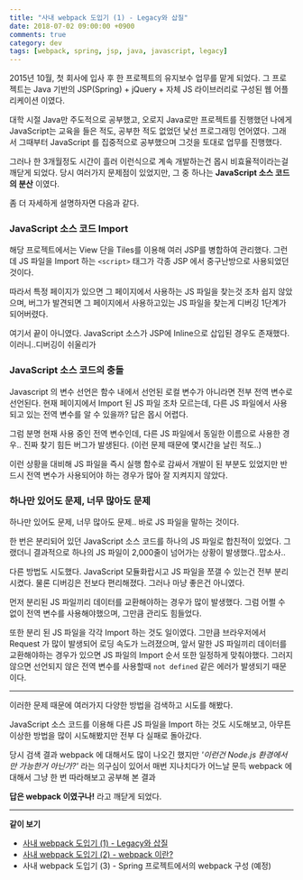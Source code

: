 ```yaml
---
title: "사내 webpack 도입기 (1) - Legacy와 삽질"
date: 2018-07-02 09:00:00 +0900
comments: true
category: dev
tags: [webpack, spring, jsp, java, javascript, legacy]
---
```


2015년 10월, 첫 회사에 입사 후 한 프로젝트의 유지보수 업무를 맡게 되었다.
그 프로젝트는 Java 기반의 JSP(Spring) + jQuery + 자체 JS 라이브러리로 구성된 웹 어플리케이션 이였다.

대학 시절 Java만 주도적으로 공부했고, 오로지 Java로만 프로젝트를 진행했던 나에게 JavaScript는 교육을 들은 적도, 공부한 적도 없었던 낯선 프로그래밍 언어였다.
그래서 그때부터 JavaScript 를 집중적으로 공부했으며 그것을 토대로 업무를 진행했다.

그러나 한 3개월정도 시간이 흘러 이런식으로 계속 개발하는건 몹시 비효율적이라는걸 깨닫게 되었다.
당시 여러가지 문제점이 있었지만, 그 중 하나는 **JavaScript 소스 코드의 분산** 이였다.

좀 더 자세하게 설명하자면 다음과 같다.

### JavaScript 소스 코드 Import
해당 프로젝트에서는 View 단을 Tiles를 이용해 여러 JSP를 병합하여 관리했다.
그런데 JS 파일을 Import 하는 `<script>` 태그가 각종 JSP 에서 중구난방으로 사용되었던것이다.

따라서 특정 페이지가 있으면 그 페이지에서 사용하는 JS 파일을 찾는것 조차 쉽지 않았으며,
버그가 발견되면 그 페이지에서 사용하고있는 JS 파일을 찾는게 디버깅 1단계가 되어버렸다.

여기서 끝이 아니였다. JavaScript 소스가 JSP에 Inline으로 삽입된 경우도 존재했다.
이러니..디버깅이 쉬울리가

### JavaScript 소스 코드의 충돌
Javascript 의 변수 선언은 함수 내에서 선언된 로컬 변수가 아니라면 전부 전역 변수로 선언된다.
현재 페이지에서 Import 된 JS 파일 조차 모르는데, 다른 JS 파일에서 사용되고 있는 전역 변수를 알 수 있을까?
답은 몹시 어렵다.

그럼 분명 현재 사용 중인 전역 변수인데, 다른 JS 파일에서 동일한 이름으로 사용한 경우..
진짜 찾기 힘든 버그가 발생된다. (이런 문제 때문에 몇시간을 날린 적도..)

이런 상황을 대비해 JS 파일을 즉시 실행 함수로 감싸서 개발이 된 부분도 있었지만
반드시 전역 변수가 사용되어야 하는 경우가 많아 잘 지켜지지 않았다.

### 하나만 있어도 문제, 너무 많아도 문제
하나만 있어도 문제, 너무 많아도 문제.. 바로 JS 파일을 말하는 것이다.

한 번은 분리되어 있던 JavaScript 소스 코드를 하나의 JS 파일로 합친적이 있었다.
그랬더니 결과적으로 하나의 JS 파일이 2,000줄이 넘어가는 상황이 발생했다..맙소사..

다른 방법도 시도했다. JavaScript 모듈화랍시고 JS 파일을 쪼갤 수 있는건 전부 분리시켰다.
물론 디버깅은 전보다 편리해졌다. 그러나 마냥 좋은건 아니였다.

먼저 분리된 JS 파일끼리 데이터를 교환해야하는 경우가 많이 발생했다.
그럼 어쩔 수 없이 전역 변수를 사용해야했으며, 그만큼 관리도 힘들었다.

또한 분리 된 JS 파일을 각각 Import 하는 것도 일이였다.
그만큼 브라우저에서 Request 가 많이 발생되어 로딩 속도가 느려졌으며,
앞서 말한 JS 파일끼리 데이터를 교환해야하는 경우가 있으면 JS 파일의 Import 순서 또한 일정하게 맞춰야했다.
그러지 않으면 선언되지 않은 전역 변수를 사용할때 `not defined` 같은 에러가 발생되기 때문이다.

---

이러한 문제 때문에 여러가지 다양한 방법을 검색하고 시도를 해봤다.

JavaScript 소스 코드를 이용해 다른 JS 파일을 Import 하는 것도 시도해보고, 아무튼 이상한 방법을 많이 시도해봤지만
전부 다 실패로 돌아갔다.

당시 검색 결과 webpack 에 대해서도 많이 나오긴 했지만 *'이런건 Node.js 환경에서만 가능한거 아닌가?'* 라는 의구심이 있어서
매번 지나치다가 어느날 문득 webpack 에 대해서 그냥 한 번 따라해보고 공부해 본 결과

**답은 webpack 이였구나!** 라고 깨닫게 되었다.

---

**같이 보기**
* [사내 webpack 도입기 (1) - Legacy와 삽질](/dev/post/21)
* [사내 webpack 도입기 (2) - webpack 이란?](/dev/post/22)
* 사내 webpack 도입기 (3) - Spring 프로젝트에서의 webpack 구성 (예정)
